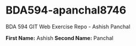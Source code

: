 # BDA594-apanchal8746
BDA 594 GIT Web Exercise Repo - Ashish Panchal

**First Name:** Ashish
**Second Name:** Panchal
